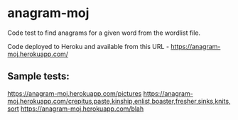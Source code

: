 # anagram-moj
Code test to find anagrams for a given word from the wordlist file.


Code deployed to Heroku and available from this URL - https://anagram-moj.herokuapp.com/

Sample tests:
------------

https://anagram-moj.herokuapp.com/pictures
https://anagram-moj.herokuapp.com/crepitus,paste,kinship,enlist,boaster,fresher,sinks,knits,sort
https://anagram-moj.herokuapp.com/blah


